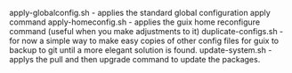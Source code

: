 apply-globalconfig.sh - applies the standard global configuration apply command
apply-homeconfig.sh - applies the guix home reconfigure command (useful when you make adjustments to it)
duplicate-configs.sh - for now a simple way to make easy copies of other config files for guix to backup to git until a more elegant solution is found.
update-system.sh - applys the pull and then upgrade command to update the packages.
